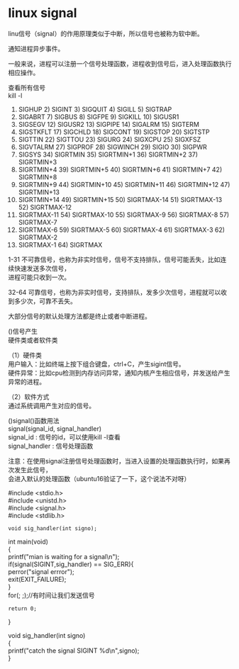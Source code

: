 # linux signal  
linu信号（signal）的作用原理类似于中断，所以信号也被称为软中断。  
  
通知进程异步事件。  
  
一般来说，进程可以注册一个信号处理函数，进程收到信号后，进入处理函数执行相应操作。  
  
查看所有信号  
kill -l  
  
1) SIGHUP	     2) SIGINT	     3) SIGQUIT	     4) SIGILL	     5) SIGTRAP  
6) SIGABRT	     7) SIGBUS	     8) SIGFPE	     9) SIGKILL     10) SIGUSR1  
11) SIGSEGV	    12) SIGUSR2     13) SIGPIPE	    14) SIGALRM	    15) SIGTERM  
16) SIGSTKFLT	17) SIGCHLD	    18) SIGCONT	    19) SIGSTOP	    20) SIGTSTP  
21) SIGTTIN	    22) SIGTTOU	    23) SIGURG	    24) SIGXCPU	    25) SIGXFSZ  
26) SIGVTALRM	27) SIGPROF	    28) SIGWINCH	29) SIGIO	    30) SIGPWR  
31) SIGSYS	    34) SIGRTMIN	35) SIGRTMIN+1	36) SIGRTMIN+2	37) SIGRTMIN+3  
38) SIGRTMIN+4	39) SIGRTMIN+5	40) SIGRTMIN+6	41) SIGRTMIN+7	42) SIGRTMIN+8  
43) SIGRTMIN+9	44) SIGRTMIN+10	45) SIGRTMIN+11	46) SIGRTMIN+12	47) SIGRTMIN+13  
48) SIGRTMIN+14	49) SIGRTMIN+15	50) SIGRTMAX-14	51) SIGRTMAX-13	52) SIGRTMAX-12  
53) SIGRTMAX-11	54) SIGRTMAX-10	55) SIGRTMAX-9	56) SIGRTMAX-8	57) SIGRTMAX-7  
58) SIGRTMAX-6	59) SIGRTMAX-5	60) SIGRTMAX-4	61) SIGRTMAX-3	62) SIGRTMAX-2  
63) SIGRTMAX-1	64) SIGRTMAX	  
  
  
1-31  不可靠信号，也称为非实时信号，信号不支持排队，信号可能丢失，比如连续快速发送多次信号，  
进程可能只收到一次。  
  
32-64 可靠信号，也称为非实时信号，支持排队，发多少次信号，进程就可以收到多少次，可靠不丢失。  
  
大部分信号的默认处理方法都是终止或者中断进程。  
  
  
()信号产生  
硬件类或者软件类  
  
（1）硬件类  
用户输入：比如终端上按下组合键盘，ctrl+C，产生sigint信号。  
硬件异常：比如cpu检测到内存访问异常，通知内核产生相应信号，并发送给产生异常的进程。  
  
（2）软件方式  
通过系统调用产生对应的信号。  
  
  
()signal()函数用法  
    signal(signal_id, signal_handler)  
	signal_id : 信号的id，可以使用kill -l查看  
	signal_handler : 信号处理函数  
  
注意：在使用signal注册信号处理函数时，当进入设置的处理函数执行时，如果再次发生此信号，  
      会进入默认的处理函数（ubuntu16验证了一下，这个说法不对呀）  
  
#include <stdio.h>  
#include <unistd.h>  
#include <signal.h>  
#include <stdlib.h>  
  
	void sig_handler(int signo);  
int main(void)  
{  
	printf("mian is waiting for a signal\n");  
	if(signal(SIGINT,sig_handler) == SIG_ERR){  
		perror("signal errror");  
		exit(EXIT_FAILURE);  
	}  
	for(; ;);//有时间让我们发送信号  
  
  
	return 0;  
}  
  
void sig_handler(int signo)  
{  
	printf("catch the signal SIGINT %d\n",signo);  
}  
